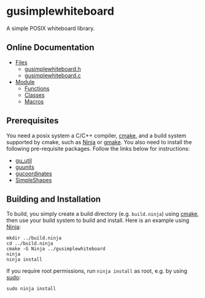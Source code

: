 # gusimplewhiteboard

A simple POSIX whiteboard library.

## Online Documentation

 * [Files](https://mipalgu.github.io/gusimplewhiteboard/files.html)
   - [gusimplewhiteboard.h](https://mipalgu.github.io/gusimplewhiteboard/gusimplewhiteboard_8h.html)
   - [gusimplewhiteboard.c](https://mipalgu.github.io/gusimplewhiteboard/gusimplewhiteboard_8c.html)
 * [Module](https://mipalgu.github.io/gusimplewhiteboard/globals_defs.html)
   - [Functions](https://mipalgu.github.io/gusimplewhiteboard/globals_func.html)
   - [Classes](https://mipalgu.github.io/gusimplewhiteboard/annotated.html)
   - [Macros](https://mipalgu.github.io/gusimplewhiteboard/globals_defs.html)

## Prerequisites

You need a posix system a C/C++ compiler, [cmake](https://cmake.org),
and a build system supported by cmake, such as
[Ninja](https://ninja-build.org) or
[gmake](https://www.gnu.org/software/make/).
You also need to install the following pre-requisite packages.
Follow the links below for instructions:

 * [gu_util](https://github.com/mipalgu/gu_util)
 * [guunits](https://github.com/mipalgu/guunits)
 * [gucoordinates](https://github.com/mipalgu/gucoordinates)
 * [SimpleShapes](https://github.com/mipalgu/SimpleShapes)

## Building and Installation

To build, you simply create a build directory (e.g. `build.ninja`)
using [cmake](https://cmake.org), then use your build system to
build and install. Here is an example using
[Ninja](https://ninja-build.org):

	mkdir ../build.ninja
	cd ../build.ninja
	cmake -G Ninja ../gusimplewhiteboard
	ninja
	ninja install

If you require root permissions, run `ninja install` as root,
e.g. by using [sudo](https://www.sudo.ws):

	sudo ninja install
